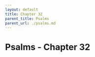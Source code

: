```yaml
---
layout: default
title: Chapter 32
parent_title: Psalms
parent_url: ./psalms.md
---
```


# Psalms - Chapter 32
